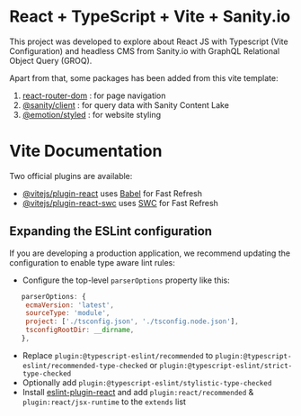 # React + TypeScript + Vite + Sanity.io

This project was developed to explore about React JS with Typescript (Vite Configuration) and headless CMS from Sanity.io with GraphQL Relational Object Query (GROQ).

Apart from that, some packages has been added from this vite template:

1. [react-router-dom](https://reactrouter.com/en/main/start/overview) : for page navigation
2. [@sanity/client](https://www.sanity.io/docs/js-client) : for query data with Sanity Content Lake
3. [@emotion/styled](https://emotion.sh/docs/styled) : for website styling

# Vite Documentation

Two official plugins are available:

- [@vitejs/plugin-react](https://github.com/vitejs/vite-plugin-react/blob/main/packages/plugin-react/README.md) uses [Babel](https://babeljs.io/) for Fast Refresh
- [@vitejs/plugin-react-swc](https://github.com/vitejs/vite-plugin-react-swc) uses [SWC](https://swc.rs/) for Fast Refresh

## Expanding the ESLint configuration

If you are developing a production application, we recommend updating the configuration to enable type aware lint rules:

- Configure the top-level `parserOptions` property like this:

```js
   parserOptions: {
    ecmaVersion: 'latest',
    sourceType: 'module',
    project: ['./tsconfig.json', './tsconfig.node.json'],
    tsconfigRootDir: __dirname,
   },
```

- Replace `plugin:@typescript-eslint/recommended` to `plugin:@typescript-eslint/recommended-type-checked` or `plugin:@typescript-eslint/strict-type-checked`
- Optionally add `plugin:@typescript-eslint/stylistic-type-checked`
- Install [eslint-plugin-react](https://github.com/jsx-eslint/eslint-plugin-react) and add `plugin:react/recommended` & `plugin:react/jsx-runtime` to the `extends` list
